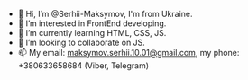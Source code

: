 - 👋 Hi, I’m @Serhii-Maksymov, I'm from Ukraine.
- 👀 I’m interested in FrontEnd developing.
- 🌱 I’m currently learning HTML, CSS, JS.
- 💞️ I’m looking to collaborate on JS.
- 📫 My email: maksymov.serhii.10.01@gmail.com, my phone: +380633658684 (Viber, Telegram)

<!---
Serhii-Maksymov/Serhii-Maksymov is a ✨ special ✨ repository because its `README.md` (this file) appears on your GitHub profile.
You can click the Preview link to take a look at your changes.
--->
